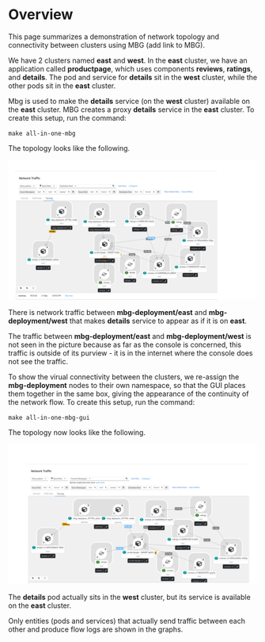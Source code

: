 
# Overview

This page summarizes a demonstration of network topology and connectivity between clusters using MBG (add link to MBG).

We have 2 clusters named **east** and **west**.
In the **east** cluster, we have an application called **productpage**, which uses components **reviews**, **ratings**, and **details**.
The pod and service for **details** sit in the **west** cluster, while the other pods sit in the **east** cluster.

Mbg is used to make the **details** service (on the **west** cluster) available on the **east** cluster.
MBG creates a proxy **details** service in the **east** cluster.
To create this setup, run the command:
```
make all-in-one-mbg
```

The topology looks like the following.


![mbg-plain-png](images/mbg-plain.png)

There is network traffic between **mbg-deployment/east** and **mbg-deployment/west** that makes **details** service to appear as if it is on **east**.

The traffic between **mbg-deployment/east** and **mbg-deployment/west** is not seen in the picture because as far as the console is concerned, this traffic is outside of its purview - it is in the internet where the console does not see the traffic.


To show the virual connectivity between the clusters, we re-assign the **mbg-deployment** nodes to their own namespace, so that the GUI places them together in the same box, giving the appearance of the continuity of the network flow.
To create this setup, run the command:
```
make all-in-one-mbg-gui
```

The topology now looks like the following.

![mbg-gateway-png](images/mbg-gateway.png)

The **details** pod actually sits in the **west** cluster, but its service is available on the **east** cluster.

Only entities (pods and services) that actually send traffic between each other and produce flow logs are shown in the graphs.
